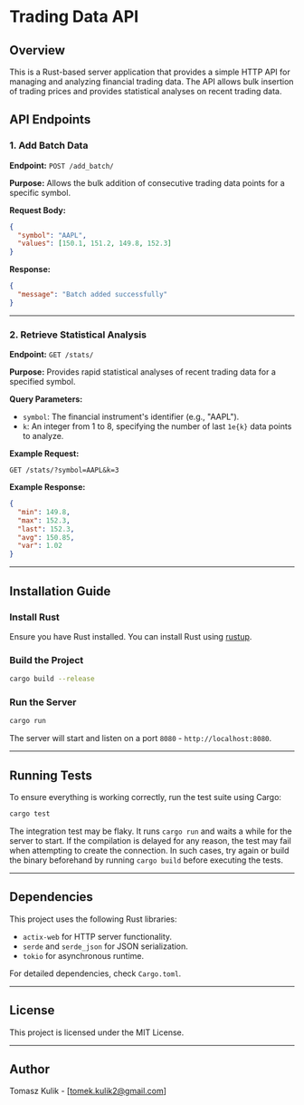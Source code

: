 # Trading Data API

## Overview

This is a Rust-based server application that provides a simple HTTP API for managing and analyzing financial trading data. The API allows bulk insertion of trading prices and provides statistical analyses on recent trading data.

## API Endpoints

### 1. Add Batch Data

**Endpoint:** `POST /add_batch/`

**Purpose:** Allows the bulk addition of consecutive trading data points for a specific symbol.

**Request Body:**

```json
{
  "symbol": "AAPL",
  "values": [150.1, 151.2, 149.8, 152.3]
}
```

**Response:**

```json
{
  "message": "Batch added successfully"
}
```

---

### 2. Retrieve Statistical Analysis

**Endpoint:** `GET /stats/`

**Purpose:** Provides rapid statistical analyses of recent trading data for a specified symbol.

**Query Parameters:**

- `symbol`: The financial instrument's identifier (e.g., "AAPL").
- `k`: An integer from 1 to 8, specifying the number of last `1e{k}` data points to analyze.

**Example Request:**

```
GET /stats/?symbol=AAPL&k=3
```

**Example Response:**

```json
{
  "min": 149.8,
  "max": 152.3,
  "last": 152.3,
  "avg": 150.85,
  "var": 1.02
}
```

---

## Installation Guide

### Install Rust

Ensure you have Rust installed. You can install Rust using [rustup](https://rustup.rs/).


### Build the Project

```sh
cargo build --release
```

### Run the Server

```sh
cargo run
```

The server will start and listen on a port `8080` - `http://localhost:8080`.

---

## Running Tests

To ensure everything is working correctly, run the test suite using Cargo:

```sh
cargo test
```

The integration test may be flaky. It runs `cargo run` and waits a while for the server to start. If the compilation is delayed for any reason, the test may fail when attempting to create the connection. In such cases, try again or build the binary beforehand by running `cargo build` before executing the tests.

---

## Dependencies

This project uses the following Rust libraries:

- `actix-web` for HTTP server functionality.
- `serde` and `serde_json` for JSON serialization.
- `tokio` for asynchronous runtime.

For detailed dependencies, check `Cargo.toml`.

---

## License

This project is licensed under the MIT License.

---

## Author

Tomasz Kulik - [[tomek.kulik2@gmail.com](mailto\:tomek.kulik2@gmail.com)]

